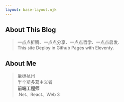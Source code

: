 ```yaml
---
layout: base-layout.njk
---
```

## About This Blog
> 一点点折腾、一点点分享、一点点哲学、一点点启发.  
> This site Deploy in Github Pages with Eleventy.  

## About Me
> 坐标杭州  
> 半个斯多葛主义者  
> **前端工程师**  
> .Net、React、Web 3  